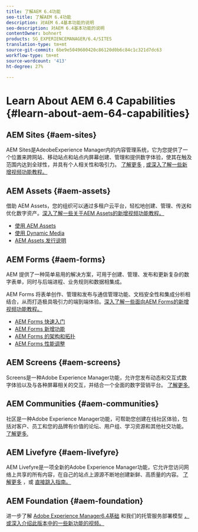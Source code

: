 ```yaml
---
title: 了解AEM 6.4功能
seo-title: 了解AEM 6.4功能
description: 对AEM 6.4基本功能的说明
seo-description: 对AEM 6.4基本功能的说明
contentOwner: bohnert
products: SG_EXPERIENCEMANAGER/6.4/SITES
translation-type: tm+mt
source-git-commit: 6be9e5049600420c86120d0b6c84c1c321d7dc63
workflow-type: tm+mt
source-wordcount: '413'
ht-degree: 27%

---
```



# Learn About AEM 6.4 Capabilities {#learn-about-aem-64-capabilities}

## AEM Sites {#aem-sites}

AEM Sites是AdeobeExperience Manager内的内容管理系统，它为您提供了一个位置来跨网站、移动站点和站点内屏幕创建、管理和提供数字体验，使其在触及范围内达到全球性，并具有个人相关性和吸引力。 [了解更多](http://www.adobe.com/marketing-cloud/enterprise-content-management/web-cms.html) , [或深入了解一些新增视频功能教程。](https://helpx.adobe.com/experience-manager/kt/sites/index/aem-6-4-sites.html)

## AEM Assets {#aem-assets}

借助 AEM Assets，您的组织可以通过多租户云平台，轻松地创建、管理、传送和优化数字资产。[深入了解一些关于AEM Assets的新增视频功能教程。](https://helpx.adobe.com/experience-manager/kt/assets/index/aem-6-4-assets.html)

* [使用 AEM Assets](/help/assets/managing-assets-touch-ui.md)
* [使用 Dynamic Media](/help/assets/dynamic-media.md)
* [AEM Assets 发行说明](/help/release-notes/assets.md)

## AEM Forms {#aem-forms}

AEM 提供了一种简单易用的解决方案，可用于创建、管理、发布和更新复杂的数字表单，同时与后端进程、业务规则和数据相集成。

AEM Forms 将表单创作、管理和发布与通信管理功能、文档安全性和集成分析相结合，从而打造极具吸引力的端到端体验。[深入了解一些面向AEM Forms的新增视频功能教程。](https://helpx.adobe.com/experience-manager/kt/forms/index/aem-6-4-forms.html)

* [AEM Forms 快速入门](/help/forms/using/introduction-aem-forms.md)
* [AEM Forms 新增功能](/help/forms/using/whats-new.md)
* [AEM Forms 的架构和拓扑](/help/forms/using/aem-forms-architecture-deployment.md)
* [AEM Forms 性能调整](/help/forms/using/performance-tuning-aem-forms.md)

## AEM Screens {#aem-screens}

Screens是一种Adobe Experience Manager功能，允许您发布动态和交互式数字体验以及与各种屏幕相关的交互，并结合一个全面的数字营销平台。  [了解更多.](https://docs.adobe.com/content/help/en/experience-manager-screens/user-guide/aem-screens-introduction.html)

## AEM Communities {#aem-communities}

社区是一种Adobe Experience Manager功能，可帮助您创建在线社区体验，包括对客户、员工和您的品牌有价值的论坛、用户组、学习资源和其他社交功能。 [了解更多.](http://www.adobe.com/marketing-cloud/enterprise-content-management/social-community-cms.html)

## AEM Livefyre {#aem-livefyre}

AEM Livefyre是一项全新的Adobe Experience Manager功能，它允许您访问网络上共享的所有内容，在自己的站点上源源不断地创建新鲜、高质量的内容。 [了解更多](http://www.adobe.com/marketing-cloud/enterprise-content-management/ugc-content-platform.html) ，或 [直接跳入指南。](https://answers.livefyre.com/product/livefyre-for-adobe-experience-manager-aem/)

## AEM Foundation {#aem-foundation}

进一步了解 [Adobe Experience Manager6.4基础](/help/sites-deploying/home.md) 和我们的托管服务部署模型 [，或深入介绍此版本中的一些新功能的视频。](https://helpx.adobe.com/experience-manager/kt/sites/index/aem-6-4-sites.html)
